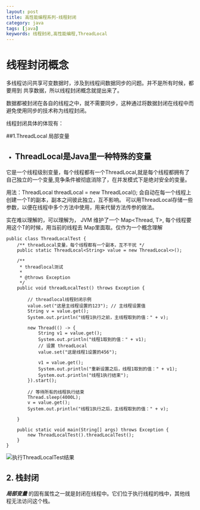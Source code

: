 ```yaml
---
layout: post 
title: 高性能编程系列-线程封闭
category: java 
tags: [java]
keywords: 线程封闭,高性能编程,ThreadLocal
---
```


# 线程封闭概念

多线程访问共享可变数据时，涉及到线程间数据同步的问题。并不是所有时候，都要用到
共享数据，所以线程封闭概念就提出来了。

数据都被封闭在各自的线程之中，就不需要同步，这种通过将数据封闭在线程中而避免使用同步的技术称为线程封闭。

线程封闭具体的体现有： 

##1.ThreadLocal 局部变量

* ## ThreadLocal是Java里一种特殊的变量 

它是一个线程级别变量，每个线程都有一个ThreadLocal,就是每个线程都拥有了自己独立的一个变量,竞争条件被彻底消除了，在并发模式下是绝对安全的变量。

用法：ThreadLocal<T> threadLocal = new ThreadLocal<T>();
会自动在每一个线程上创建一个T的副本，副本之间彼此独立，互不影响。
可以用ThreadLocal存储一些参数，以便在线程中多个方法中使用，用来代替方法传参的做法。

实在难以理解的，可以理解为， JVM 维护了一个 Map<Thread, T>, 每个线程要用这个T的时候，用当前的线程去
Map里面取。仅作为一个概念理解

```
public class ThreadLocalTest {
    /** threadLocal变量，每个线程都有一个副本，互不干扰 */
    public static ThreadLocal<String> value = new ThreadLocal<>();

    /**
     * threadlocal测试
     *
     * @throws Exception
     */
    public void threadLocalTest() throws Exception {

        // threadlocal线程封闭示例
        value.set("这是主线程设置的123"); // 主线程设置值
        String v = value.get();
        System.out.println("线程1执行之前，主线程取到的值：" + v);

        new Thread(() -> {
            String v1 = value.get();
            System.out.println("线程1取到的值：" + v1);
            // 设置 threadLocal
            value.set("这是线程1设置的456");

            v1 = value.get();
            System.out.println("重新设置之后，线程1取到的值：" + v1);
            System.out.println("线程1执行结束");
        }).start();

        // 等待所有的线程执行结束
        Thread.sleep(4000L);
        v = value.get();
        System.out.println("线程1执行之后，主线程取到的值：" + v);

    }

    public static void main(String[] args) throws Exception {
        new ThreadLocalTest().threadLocalTest();
    }
}
```
![执行ThreadLocalTest结果](http://image.xiaoyaowind.com/image/202203282217440.png)

## 2. 栈封闭
***局部变量*** 的固有属性之一就是封闭在线程中。它们位于执行线程的栈中，其他线程无法访问这个栈。
